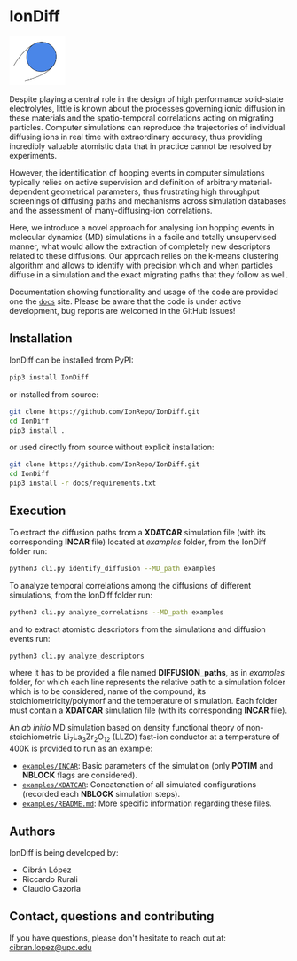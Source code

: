 # IonDiff

<img src=docs/logo.svg width="20%">

Despite playing a central role in the design of high performance solid-state electrolytes, little is known about the processes governing ionic diffusion in these materials and the spatio-temporal correlations acting on migrating particles. Computer simulations can reproduce the trajectories of individual diffusing ions in real time with extraordinary accuracy, thus providing incredibly valuable atomistic data that in practice cannot be resolved by experiments.

However, the identification of hopping events in computer simulations typically relies on active supervision and definition of arbitrary material-dependent geometrical parameters, thus frustrating high throughput screenings of diffusing paths and mechanisms across simulation databases and the assessment of many-diffusing-ion correlations.   

Here, we introduce a novel approach for analysing ion hopping events in molecular dynamics (MD) simulations in a facile and totally unsupervised manner, what would allow the extraction of completely new descriptors related to these diffusions. Our approach relies on the k-means clustering algorithm and allows to identify with precision which and when particles diffuse in a simulation and the exact migrating paths that they follow as well.

Documentation showing functionality and usage of the code are provided one the [`docs`](https://iondiff.readthedocs.io/en/latest/) site. Please be aware that the code is under active development, bug reports are welcomed in the GitHub issues!

## Installation

IonDiff can be installed from PyPI:

```bash
pip3 install IonDiff
```

or installed from source:

```bash
git clone https://github.com/IonRepo/IonDiff.git
cd IonDiff
pip3 install .
```

or used directly from source without explicit installation:

```bash
git clone https://github.com/IonRepo/IonDiff.git
cd IonDiff
pip3 install -r docs/requirements.txt
```

## Execution

To extract the diffusion paths from a **XDATCAR** simulation file (with its corresponding **INCAR** file) located at *examples* folder, from the IonDiff folder run:

```bash
python3 cli.py identify_diffusion --MD_path examples
```

To analyze temporal correlations among the diffusions of different simulations, from the IonDiff folder run:

```bash
python3 cli.py analyze_correlations --MD_path examples
```

and to extract atomistic descriptors from the simulations and diffusion events run:

```bash
python3 cli.py analyze_descriptors
```

where it has to be provided a file named **DIFFUSION_paths**, as in *examples* folder, for which each line represents the relative path to a simulation folder which is to be considered, name of the compound, its stoichiometricity/polymorf and the temperature of simulation. Each folder must contain a **XDATCAR** simulation file (with its corresponding **INCAR** file). 

An *ab initio* MD simulation based on density functional theory of non-stoichiometric Li<sub>7</sub>La<sub>3</sub>Zr<sub>2</sub>O<sub>12</sub> (LLZO) fast-ion conductor at a temperature of 400K is provided to run as an example:
 - [`examples/INCAR`](examples/INCAR): Basic parameters of the simulation (only **POTIM** and **NBLOCK** flags are considered).
 - [`examples/XDATCAR`](examples/XDATCAR): Concatenation of all simulated configurations (recorded each **NBLOCK** simulation steps).
 - [`examples/README.md`](examples/README.md): More specific information regarding these files.

## Authors

IonDiff is being developed by:

 - Cibrán López
 - Riccardo Rurali
 - Claudio Cazorla

## Contact, questions and contributing

If you have questions, please don't hesitate to reach out at: cibran.lopez@upc.edu
